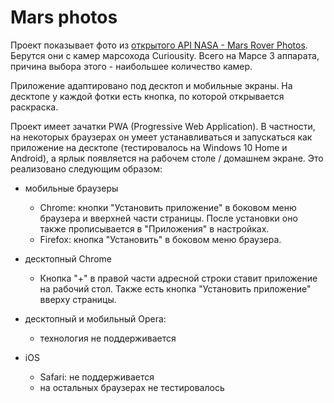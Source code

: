 # Mars photos
Проект показывает фото из [открытого API NASA - Mars Rover Photos](https://api.nasa.gov/). Берутся они с камер марсохода Curiousity. Всего на Марсе 3 аппарата, причина выбора этого - наибольшее количество камер.

Приложение адаптировано под десктоп и мобильные экраны. На десктопе у каждой фотки есть кнопка, по которой открывается раскраска.

Проект имеет зачатки PWA (Progressive Web Application). В частности, на некоторых браузерах он умеет устанавливаться и запускаться как приложение на десктопе (тестировалось на Windows 10 Home и Android), а ярлык появляется на рабочем столе / домашнем экране. Это реализовано следующим образом:

- мобильные браузеры
    - Chrome: кнопки "Установить приложение" в боковом меню браузера и вверхней части страницы. После установки оно также прописывается в "Приложения" в настройках.
    - Firefox: кнопка "Установить" в боковом меню браузера.

- десктопный Chrome
    - Кнопка "+" в правой части адресной строки ставит приложение на рабочий стол. Также есть кнопка "Установить приложение" вверху страницы.

- десктопный и мобильный Opera:
    - технология не поддерживается

- iOS
    - Safari: не поддерживается
    - на остальных браузерах не тестировалось